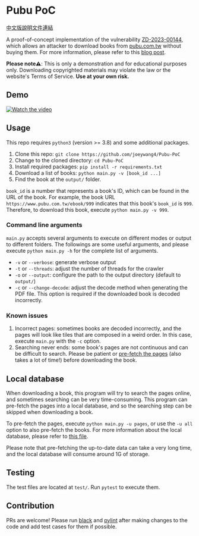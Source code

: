 # Pubu PoC

[中文版說明文件連結](README-TW.md)

A proof-of-concept implementation of the vulnerability [ZD-2023-00144](https://zeroday.hitcon.org/vulnerability/ZD-2023-00144), which allows an attacker to download books from [pubu.com.tw](https://www.pubu.com.tw/) without buying them.
For more information, please refer to this [blog post](https://joeywang.tw/blog/pubu-vulnerability/).

**Please note⚠️**: This is only a demonstration and for educational purposes only. Downloading copyrighted materials may violate the law or the website's Terms of Service. **Use at your own risk.**

## Demo

[![Watch the video](https://img.youtube.com/vi/f496UUln1z0/0.jpg)](https://youtu.be/f496UUln1z0)

## Usage

This repo requires `python3` (version >= 3.8) and some additional packages.

1. Clone this repo: `git clone https://github.com/joeywang4/Pubu-PoC`
2. Change to the cloned directory: `cd Pubu-PoC`
3. Install required packages: `pip install -r requirements.txt`
4. Download a list of books: `python main.py -v [book_id ...]`
5. Find the book at the `output/` folder.

`book_id` is a number that represents a book's ID, which can be found in the URL of the book.
For example, the book URL `https://www.pubu.com.tw/ebook/999` indicates that this book's `book_id` is `999`. Therefore, to download this book, execute `python main.py -v 999`.

### Command line arguments

`main.py` accepts several arguments to execute on different modes or output to different folders. The followings are some useful arguments, and please execute `python main.py -h` for the complete list of arguments.

- `-v` or `--verbose`: generate verbose output
- `-t` or `--threads`: adjust the number of threads for the crawler
- `-o` or `--output`: configure the path to the output directory (default to `output/`)
- `-c` or `--change-decode`: adjust the decode method when generating the PDF file. This option is required if the downloaded book is decoded incorrectly.

### Known issues

1. Incorrect pages: sometimes books are decoded incorrectly, and the pages will look like tiles that are composed in a weird order. In this case, execute `main.py` with the `-c` option.
2. Searching never ends: some book's pages are not continuous and can be difficult to search. Please be patient or [pre-fetch the pages](#local-database) (also takes a lot of time!) before downloading the book.

## Local database

When downloading a book, this program will try to search the pages online, and sometimes searching can be very time-consuming. This program can pre-fetch the pages into a local database, and so the searching step can be skipped when downloading a book.

To pre-fetch the pages, execute `python main.py -u pages`, or use the `-u all` option to also pre-fetch the books. For more information about the local database, please refer to [this file](database.md).

Please note that pre-fetching the up-to-date data can take a very long time, and the local database will consume around 1G of storage.

## Testing

The test files are located at `test/`. Run `pytest` to execute them.

## Contribution

PRs are welcome! Please run [black](https://github.com/psf/black) and [pylint](https://www.pylint.org/) after making changes to the code and add test cases for them if possible.
